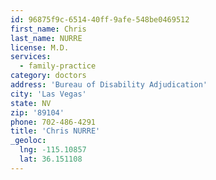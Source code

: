 ```yaml
---
id: 96875f9c-6514-40ff-9afe-548be0469512
first_name: Chris
last_name: NURRE
license: M.D.
services:
  - family-practice
category: doctors
address: 'Bureau of Disability Adjudication'
city: 'Las Vegas'
state: NV
zip: '89104'
phone: 702-486-4291
title: 'Chris NURRE'
_geoloc:
  lng: -115.10857
  lat: 36.151108
---
```

